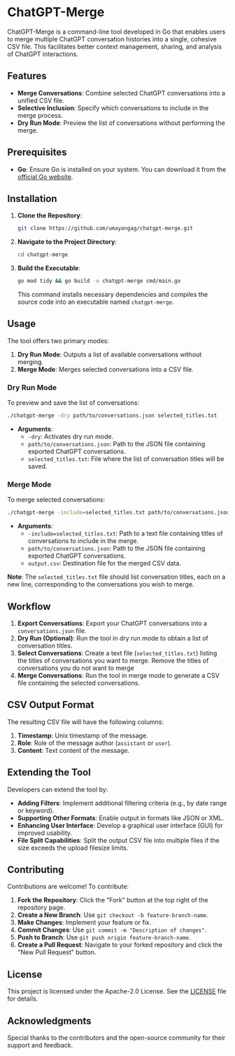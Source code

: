 
# ChatGPT-Merge

ChatGPT-Merge is a command-line tool developed in Go that enables users to merge multiple ChatGPT conversation histories into a single, cohesive CSV file. This facilitates better context management, sharing, and analysis of ChatGPT interactions.

## Features

- **Merge Conversations**: Combine selected ChatGPT conversations into a unified CSV file.
- **Selective Inclusion**: Specify which conversations to include in the merge process.
- **Dry Run Mode**: Preview the list of conversations without performing the merge.

## Prerequisites

- **Go**: Ensure Go is installed on your system. You can download it from the [official Go website](https://go.dev/doc/install).

## Installation

1. **Clone the Repository**:

   ```bash
   git clone https://github.com/umayangag/chatgpt-merge.git
   ```

2. **Navigate to the Project Directory**:

   ```bash
   cd chatgpt-merge
   ```

3. **Build the Executable**:

   ```bash
   go mod tidy && go build -o chatgpt-merge cmd/main.go
   ```

   This command installs necessary dependencies and compiles the source code into an executable named `chatgpt-merge`.

## Usage

The tool offers two primary modes:

1. **Dry Run Mode**: Outputs a list of available conversations without merging.
2. **Merge Mode**: Merges selected conversations into a CSV file.

### Dry Run Mode

To preview and save the list of conversations:

```bash
./chatgpt-merge -dry path/to/conversations.json selected_titles.txt
```

- **Arguments**:
  - `-dry`: Activates dry run mode.
  - `path/to/conversations.json`: Path to the JSON file containing exported ChatGPT conversations.
  - `selected_titles.txt`: File where the list of conversation titles will be saved.

### Merge Mode

To merge selected conversations:

```bash
./chatgpt-merge -include=selected_titles.txt path/to/conversations.json output.csv
```

- **Arguments**:
  - `-include=selected_titles.txt`: Path to a text file containing titles of conversations to include in the merge.
  - `path/to/conversations.json`: Path to the JSON file containing exported ChatGPT conversations.
  - `output.csv`: Destination file for the merged CSV data.

**Note**: The `selected_titles.txt` file should list conversation titles, each on a new line, corresponding to the conversations you wish to merge.

## Workflow

1. **Export Conversations**: Export your ChatGPT conversations into a `conversations.json` file.
2. **Dry Run (Optional)**: Run the tool in dry run mode to obtain a list of conversation titles.
3. **Select Conversations**: Create a text file (`selected_titles.txt`) listing the titles of conversations you want to merge. Remove the titles of conversations you do not want to merge
4. **Merge Conversations**: Run the tool in merge mode to generate a CSV file containing the selected conversations.

## CSV Output Format

The resulting CSV file will have the following columns:

1. **Timestamp**: Unix timestamp of the message.
2. **Role**: Role of the message author (`assistant` or `user`).
3. **Content**: Text content of the message.

## Extending the Tool

Developers can extend the tool by:

- **Adding Filters**: Implement additional filtering criteria (e.g., by date range or keyword).
- **Supporting Other Formats**: Enable output in formats like JSON or XML.
- **Enhancing User Interface**: Develop a graphical user interface (GUI) for improved usability.
- **File Split Capabilities**: Split the output CSV file into multiple files if the size exceeds the upload filesize limits.

## Contributing

Contributions are welcome! To contribute:

1. **Fork the Repository**: Click the "Fork" button at the top right of the repository page.
2. **Create a New Branch**: Use `git checkout -b feature-branch-name`.
3. **Make Changes**: Implement your feature or fix.
4. **Commit Changes**: Use `git commit -m "Description of changes"`.
5. **Push to Branch**: Use `git push origin feature-branch-name`.
6. **Create a Pull Request**: Navigate to your forked repository and click the "New Pull Request" button.

## License

This project is licensed under the Apache-2.0 License. See the [LICENSE](LICENSE) file for details.

## Acknowledgments

Special thanks to the contributors and the open-source community for their support and feedback.

